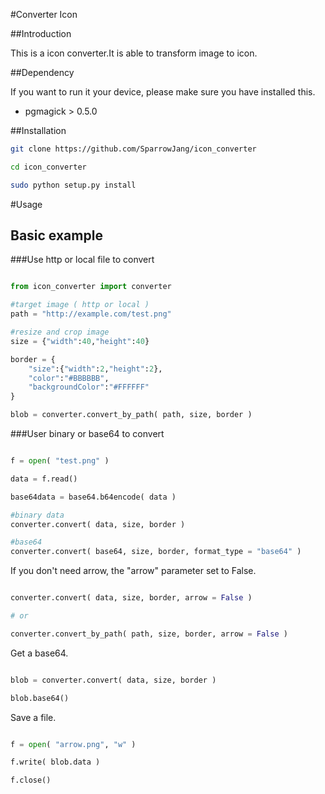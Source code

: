 #Converter Icon

##Introduction

This is a icon converter.It is able to transform image to icon.


##Dependency

If you want to run it your device, please make sure you have installed this.

* pgmagick > 0.5.0


##Installation

``` bash
git clone https://github.com/SparrowJang/icon_converter

cd icon_converter

sudo python setup.py install
```

#Usage

## Basic example

###Use http or local file to convert

``` python

from icon_converter import converter

#target image ( http or local )
path = "http://example.com/test.png"

#resize and crop image
size = {"width":40,"height":40}

border = {
    "size":{"width":2,"height":2},
    "color":"#BBBBBB",
    "backgroundColor":"#FFFFFF"
}

blob = converter.convert_by_path( path, size, border )

```

###User binary or base64 to convert

``` python

f = open( "test.png" )

data = f.read()

base64data = base64.b64encode( data )

#binary data
converter.convert( data, size, border )

#base64
converter.convert( base64, size, border, format_type = "base64" )

```

If you don't need arrow, the "arrow" parameter set to False.

``` python

converter.convert( data, size, border, arrow = False )

# or

converter.convert_by_path( path, size, border, arrow = False )
```

Get a base64.

``` python

blob = converter.convert( data, size, border )

blob.base64()
```

Save a file.

``` python

f = open( "arrow.png", "w" )

f.write( blob.data )

f.close()
```

